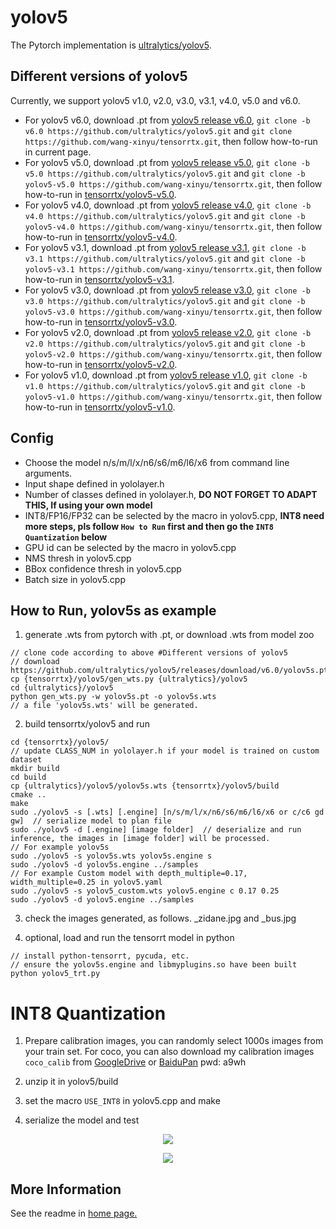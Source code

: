 # yolov5

The Pytorch implementation is [ultralytics/yolov5](https://github.com/ultralytics/yolov5).

## Different versions of yolov5

Currently, we support yolov5 v1.0, v2.0, v3.0, v3.1, v4.0, v5.0 and v6.0.

- For yolov5 v6.0, download .pt from [yolov5 release v6.0](https://github.com/ultralytics/yolov5/releases/tag/v6.0), `git clone -b v6.0 https://github.com/ultralytics/yolov5.git` and `git clone https://github.com/wang-xinyu/tensorrtx.git`, then follow how-to-run in current page.
- For yolov5 v5.0, download .pt from [yolov5 release v5.0](https://github.com/ultralytics/yolov5/releases/tag/v5.0), `git clone -b v5.0 https://github.com/ultralytics/yolov5.git` and `git clone -b yolov5-v5.0 https://github.com/wang-xinyu/tensorrtx.git`, then follow how-to-run in [tensorrtx/yolov5-v5.0](https://github.com/wang-xinyu/tensorrtx/tree/yolov5-v5.0/yolov5).
- For yolov5 v4.0, download .pt from [yolov5 release v4.0](https://github.com/ultralytics/yolov5/releases/tag/v4.0), `git clone -b v4.0 https://github.com/ultralytics/yolov5.git` and `git clone -b yolov5-v4.0 https://github.com/wang-xinyu/tensorrtx.git`, then follow how-to-run in [tensorrtx/yolov5-v4.0](https://github.com/wang-xinyu/tensorrtx/tree/yolov5-v4.0/yolov5).
- For yolov5 v3.1, download .pt from [yolov5 release v3.1](https://github.com/ultralytics/yolov5/releases/tag/v3.1), `git clone -b v3.1 https://github.com/ultralytics/yolov5.git` and `git clone -b yolov5-v3.1 https://github.com/wang-xinyu/tensorrtx.git`, then follow how-to-run in [tensorrtx/yolov5-v3.1](https://github.com/wang-xinyu/tensorrtx/tree/yolov5-v3.1/yolov5).
- For yolov5 v3.0, download .pt from [yolov5 release v3.0](https://github.com/ultralytics/yolov5/releases/tag/v3.0), `git clone -b v3.0 https://github.com/ultralytics/yolov5.git` and `git clone -b yolov5-v3.0 https://github.com/wang-xinyu/tensorrtx.git`, then follow how-to-run in [tensorrtx/yolov5-v3.0](https://github.com/wang-xinyu/tensorrtx/tree/yolov5-v3.0/yolov5).
- For yolov5 v2.0, download .pt from [yolov5 release v2.0](https://github.com/ultralytics/yolov5/releases/tag/v2.0), `git clone -b v2.0 https://github.com/ultralytics/yolov5.git` and `git clone -b yolov5-v2.0 https://github.com/wang-xinyu/tensorrtx.git`, then follow how-to-run in [tensorrtx/yolov5-v2.0](https://github.com/wang-xinyu/tensorrtx/tree/yolov5-v2.0/yolov5).
- For yolov5 v1.0, download .pt from [yolov5 release v1.0](https://github.com/ultralytics/yolov5/releases/tag/v1.0), `git clone -b v1.0 https://github.com/ultralytics/yolov5.git` and `git clone -b yolov5-v1.0 https://github.com/wang-xinyu/tensorrtx.git`, then follow how-to-run in [tensorrtx/yolov5-v1.0](https://github.com/wang-xinyu/tensorrtx/tree/yolov5-v1.0/yolov5).

## Config

- Choose the model n/s/m/l/x/n6/s6/m6/l6/x6 from command line arguments.
- Input shape defined in yololayer.h
- Number of classes defined in yololayer.h, **DO NOT FORGET TO ADAPT THIS, If using your own model**
- INT8/FP16/FP32 can be selected by the macro in yolov5.cpp, **INT8 need more steps, pls follow `How to Run` first and then go the `INT8 Quantization` below**
- GPU id can be selected by the macro in yolov5.cpp
- NMS thresh in yolov5.cpp
- BBox confidence thresh in yolov5.cpp
- Batch size in yolov5.cpp

## How to Run, yolov5s as example

1. generate .wts from pytorch with .pt, or download .wts from model zoo

```
// clone code according to above #Different versions of yolov5
// download https://github.com/ultralytics/yolov5/releases/download/v6.0/yolov5s.pt
cp {tensorrtx}/yolov5/gen_wts.py {ultralytics}/yolov5
cd {ultralytics}/yolov5
python gen_wts.py -w yolov5s.pt -o yolov5s.wts
// a file 'yolov5s.wts' will be generated.
```

2. build tensorrtx/yolov5 and run

```
cd {tensorrtx}/yolov5/
// update CLASS_NUM in yololayer.h if your model is trained on custom dataset
mkdir build
cd build
cp {ultralytics}/yolov5/yolov5s.wts {tensorrtx}/yolov5/build
cmake ..
make
sudo ./yolov5 -s [.wts] [.engine] [n/s/m/l/x/n6/s6/m6/l6/x6 or c/c6 gd gw]  // serialize model to plan file
sudo ./yolov5 -d [.engine] [image folder]  // deserialize and run inference, the images in [image folder] will be processed.
// For example yolov5s
sudo ./yolov5 -s yolov5s.wts yolov5s.engine s
sudo ./yolov5 -d yolov5s.engine ../samples
// For example Custom model with depth_multiple=0.17, width_multiple=0.25 in yolov5.yaml
sudo ./yolov5 -s yolov5_custom.wts yolov5.engine c 0.17 0.25
sudo ./yolov5 -d yolov5.engine ../samples
```

3. check the images generated, as follows. _zidane.jpg and _bus.jpg

4. optional, load and run the tensorrt model in python

```
// install python-tensorrt, pycuda, etc.
// ensure the yolov5s.engine and libmyplugins.so have been built
python yolov5_trt.py
```

# INT8 Quantization

1. Prepare calibration images, you can randomly select 1000s images from your train set. For coco, you can also download my calibration images `coco_calib` from [GoogleDrive](https://drive.google.com/drive/folders/1s7jE9DtOngZMzJC1uL307J2MiaGwdRSI?usp=sharing) or [BaiduPan](https://pan.baidu.com/s/1GOm_-JobpyLMAqZWCDUhKg) pwd: a9wh

2. unzip it in yolov5/build

3. set the macro `USE_INT8` in yolov5.cpp and make

4. serialize the model and test

<p align="center">
<img src="https://user-images.githubusercontent.com/15235574/78247927-4d9fac00-751e-11ea-8b1b-704a0aeb3fcf.jpg">
</p>

<p align="center">
<img src="https://user-images.githubusercontent.com/15235574/78247970-60b27c00-751e-11ea-88df-41473fed4823.jpg">
</p>

## More Information

See the readme in [home page.](https://github.com/wang-xinyu/tensorrtx)

